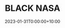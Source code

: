 ---
date: 2023-01-31T0:00:00+10:00
description: A homemade space program constructed by @blacknasa.official
draft: false
icon: 2023-01-31-black-nasa.webp
language: en
title: BLACK NASA
link: https://www.davidroy.net
alt: A photo of a man launching a large, black model rocket over a valley.

---